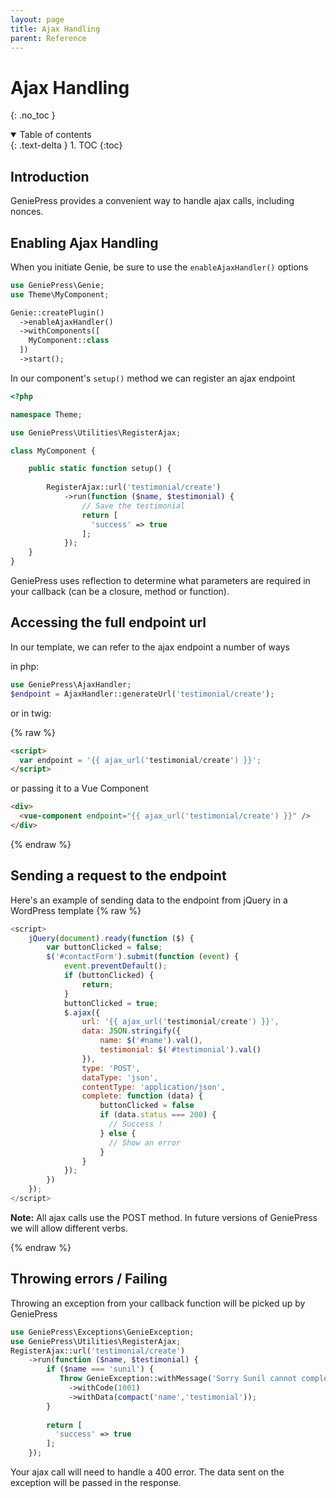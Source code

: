 ```yaml
---
layout: page 
title: Ajax Handling
parent: Reference
---
```


# Ajax Handling
{: .no_toc }
<details open markdown="block">
  <summary>
    Table of contents
  </summary>
  {: .text-delta }
1. TOC
{:toc}
</details>

## Introduction
GeniePress provides a convenient way to handle ajax calls, including nonces.

## Enabling Ajax Handling

When you initiate Genie, be sure to use the `enableAjaxHandler()` options

```php
use GeniePress\Genie;
use Theme\MyComponent;

Genie::createPlugin()
  ->enableAjaxHandler()
  ->withComponents([
    MyComponent::class
  ])
  ->start();
```

In our component's `setup()` method we can register an ajax endpoint 

```php
<?php

namespace Theme;

use GeniePress\Utilities\RegisterAjax;

class MyComponent {

    public static function setup() { 
    
        RegisterAjax::url('testimonial/create')
            ->run(function ($name, $testimonial) {
                // Save the testimonial
                return [
                  'success' => true
                ];       
            });
    }
}
```

GeniePress uses reflection to determine what parameters are required in your callback (can be a closure, method or function).

## Accessing the full endpoint url
In our template, we can refer to the ajax endpoint a number of ways

in php:

```php
use GeniePress\AjaxHandler;
$endpoint = AjaxHandler::generateUrl('testimonial/create');
```

or in twig:

{% raw %}
```html
<script>
  var endpoint = '{{ ajax_url('testimonial/create') }}';
</script>
```

or passing it to a Vue Component

```html
<div>
  <vue-component endpoint="{{ ajax_url('testimonial/create') }}" />
</div> 
```
{% endraw %}

## Sending a request to the endpoint

Here's an example of sending data to the endpoint from jQuery in a WordPress template
{% raw %}
```javascript
<script>
    jQuery(document).ready(function ($) {
        var buttonClicked = false;
        $('#contactForm').submit(function (event) {
            event.preventDefault();
            if (buttonClicked) {
                return;
            }
            buttonClicked = true;
            $.ajax({
                url: '{{ ajax_url('testimonial/create') }}',
                data: JSON.stringify({
                    name: $('#name').val(),
                    testimonial: $('#testimonial').val()
                }),
                type: 'POST',
                dataType: 'json',
                contentType: 'application/json',
                complete: function (data) {
                    buttonClicked = false
                    if (data.status === 200) {
                      // Success !
                    } else { 
                      // Show an error  
                    }       
                }
            });
        })
    });
</script>
```

**Note:** All ajax calls use the POST method. In future versions of GeniePress we will allow different verbs.


{% endraw %}

## Throwing errors / Failing
Throwing an exception from your callback function will be picked up by GeniePress

```php
use GeniePress\Exceptions\GenieException;
use GeniePress\Utilities\RegisterAjax;
RegisterAjax::url('testimonial/create')
    ->run(function ($name, $testimonial) {
        if ($name === 'sunil') { 
           Throw GenieException::withMessage('Sorry Sunil cannot complete forms')
             ->withCode(1001)
             ->withData(compact('name','testimonial'));
        }
        
        return [
          'success' => true
        ];       
    });
```
Your ajax call will need to handle a 400 error.  The data sent on the exception will be passed in the response.
